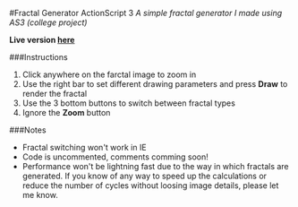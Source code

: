 #Fractal Generator ActionScript 3
_A simple fractal generator I made using AS3 (college project)_
<br/>

**Live version [here](http://radvalentin.github.io/Fractal-Generator-ActionScript3/)**

###Instructions

1. Click anywhere on the farctal image to zoom in
2. Use the right bar to set different drawing parameters and press **Draw** to render the fractal
3. Use the 3 bottom buttons to switch between fractal types
4. Ignore the **Zoom** button

###Notes

- Fractal switching won't work in IE
- Code is uncommented, comments comming soon! 
- Performance won't be lightning fast due to the way in which fractals are generated. If you know of any way to speed up the calculations or reduce the number of cycles without loosing image details, please let me know. 

